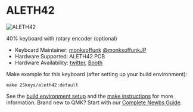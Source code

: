 # ALETH42

![ALETH42](https://i.imgur.com/6hJVBQl.png)

40% keyboard with rotary encoder (optional)

* Keyboard Maintainer: [monksoffunk](https://github.com/monksoffunk/) [@monksoffunkJP](https://twitter.com/monksoffunkJP)
* Hardware Supported: ALETH42 PCB
* Hardware Availability: [twitter](https://twitter.com/monksoffunkJP), [Booth](https://25keys.booth.pm/items/2420095)

Make example for this keyboard (after setting up your build environment):

    make 25keys/aleth42:default

See the [build environment setup](https://docs.qmk.fm/#/getting_started_build_tools) and the [make instructions](https://docs.qmk.fm/#/getting_started_make_guide) for more information. Brand new to QMK? Start with our [Complete Newbs Guide](https://docs.qmk.fm/#/newbs).

